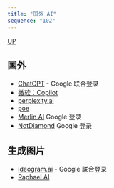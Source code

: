 ```yaml
---
title: "国外 AI"
sequence: "102"
---
```


[UP](/res/res-index.html)


## 国外

- [ChatGPT](https://chatgpt.com/) - Google 联合登录
- [微软：Copilot](https://copilot.microsoft.com/)
- [perplexity.ai](https://www.perplexity.ai/search)
- [poe](https://poe.com/)
- [Merlin AI](https://www.getmerlin.in/) Google 登录
- [NotDiamond](https://www.notdiamond.ai/) Google 登录

## 生成图片

- [ideogram.ai](https://ideogram.ai/) - Google 联合登录
- [Raphael AI](https://raphael.app/)
